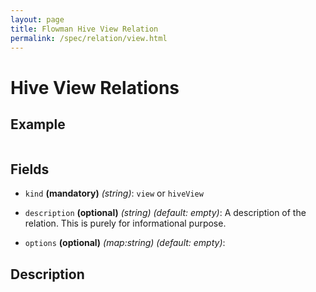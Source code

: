 ```yaml
---
layout: page
title: Flowman Hive View Relation
permalink: /spec/relation/view.html
---
```

# Hive View Relations

## Example
```
```

## Fields
 * `kind` **(mandatory)** *(string)*: `view` or `hiveView`

 * `description` **(optional)** *(string)* *(default: empty)*:
 A description of the relation. This is purely for informational purpose.
 
  * `options` **(optional)** *(map:string)* *(default: empty)*:


## Description
